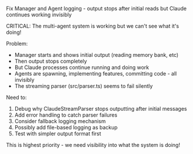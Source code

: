 Fix Manager and Agent logging - output stops after initial reads but Claude continues working invisibly

CRITICAL: The multi-agent system is working but we can't see what it's doing!

Problem:
- Manager starts and shows initial output (reading memory bank, etc)
- Then output stops completely
- But Claude processes continue running and doing work
- Agents are spawning, implementing features, committing code - all invisibly
- The streaming parser (src/parser.ts) seems to fail silently

Need to:
1. Debug why ClaudeStreamParser stops outputting after initial messages
2. Add error handling to catch parser failures
3. Consider fallback logging mechanism
4. Possibly add file-based logging as backup
5. Test with simpler output format first

This is highest priority - we need visibility into what the system is doing!